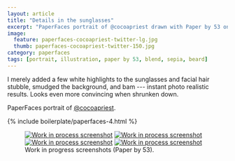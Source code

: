 ```yaml
---
layout: article
title: "Details in the sunglasses"
excerpt: "PaperFaces portrait of @cocoapriest drawn with Paper by 53 on an iPad."
image: 
  feature: paperfaces-cocoapriest-twitter-lg.jpg
  thumb: paperfaces-cocoapriest-twitter-150.jpg
category: paperfaces
tags: [portrait, illustration, paper by 53, blend, sepia, beard]
---
```


I merely added a few white highlights to the sunglasses and facial hair stubble, smudged the background, and bam --- instant photo realistic results. Looks even more convincing when shrunken down.

PaperFaces portrait of [@cocoapriest](http://twitter.com/cocoapriest).

{% include boilerplate/paperfaces-4.html %}

<figure class="third">
	<a href="{{ site.url }}/images/paperfaces-cocoapriest-process-1-lg.jpg"><img src="{{ site.url }}/images/paperfaces-cocoapriest-process-1-600.jpg" alt="Work in process screenshot"></a>
	<a href="{{ site.url }}/images/paperfaces-cocoapriest-process-2-lg.jpg"><img src="{{ site.url }}/images/paperfaces-cocoapriest-process-2-600.jpg" alt="Work in process screenshot"></a>
	<a href="{{ site.url }}/images/paperfaces-cocoapriest-process-3-lg.jpg"><img src="{{ site.url }}/images/paperfaces-cocoapriest-process-3-600.jpg" alt="Work in process screenshot"></a>
	<a href="{{ site.url }}/images/paperfaces-cocoapriest-process-4-lg.jpg"><img src="{{ site.url }}/images/paperfaces-cocoapriest-process-4-600.jpg" alt="Work in process screenshot"></a>
	<figcaption>Work in progress screenshots (Paper by 53).</figcaption>
</figure>